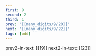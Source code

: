 ```yaml
---
first: 9
second: 2
third: 1
prev: "[[many_digits/9/20]]"
next: "[[many_digits/9/22]]"
tags: [odd]
---
```

prev2-in-text: [[19]]
next2-in-text: [[23]]

